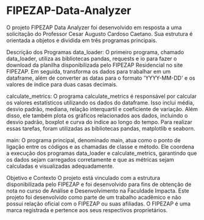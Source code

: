 # FIPEZAP-Data-Analyzer
O projeto FIPEZAP Data Analyzer foi desenvolvido em resposta a uma solicitação do Professor Cesar Augusto Cardoso Caetano. Sua estrutura é orientada a objetos e dividida em três programas principais.

Descrição dos Programas
data_loader:
O primeiro programa, chamado data_loader, utiliza as bibliotecas pandas, requests e io para fazer o download da planilha disponibilizada pelo FIPEZAP Residencial no site FIPEZAP. Em seguida, transforma os dados para trabalhar em um dataframe, além de converter as datas para o formato 'YYYY-MM-DD' e os valores de índice para duas casas decimais.

calculate_metrics:
O programa calculate_metrics é responsável por calcular os valores estatísticos utilizando os dados do dataframe. Isso inclui média, desvio padrão, mediana, relação interquartil e coeficiente de variação. Além disso, ele também plota os gráficos relacionados aos dados, incluindo o desvio padrão, boxplot e curva do índice ao longo do tempo. Para realizar essas tarefas, foram utilizadas as bibliotecas pandas, matplotlib e seaborn.

main:
O programa principal, denominado main, atua como o ponto de ligação entre os códigos e as chamadas de classe e método. Ele coordena a execução dos programas data_loader e calculate_metrics, garantindo que os dados sejam carregados corretamente e que as métricas sejam calculadas e visualizadas adequadamente.

Objetivo e Contexto
O projeto está vinculado com a estrutura disponibilizada pelo FIPEZAP e foi desenvolvido para fins de obtenção de nota no curso de Análise e Desenvolvimento na Faculdade Impacta.
Este projeto foi desenvolvido como parte de um trabalho acadêmico e não possui relação oficial com o FIPEZAP ou suas afiliadas. O FIPEZAP é uma marca registrada e pertence aos seus respectivos proprietários.
